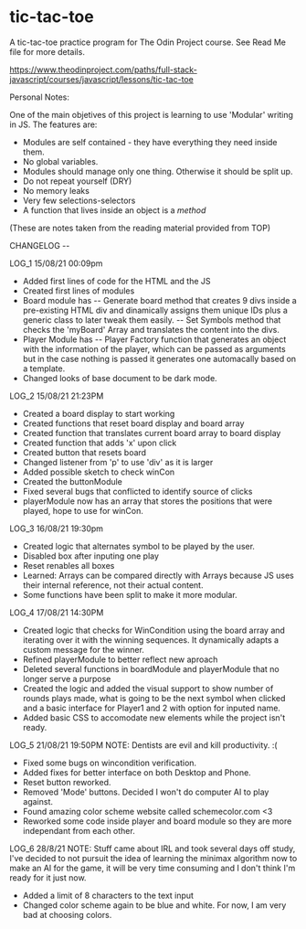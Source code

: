 # tic-tac-toe
A tic-tac-toe practice program for The Odin Project course. See Read Me file for more details.

https://www.theodinproject.com/paths/full-stack-javascript/courses/javascript/lessons/tic-tac-toe 

Personal Notes:

One of the main objetives of this project is learning to use 'Modular' writing in JS. The features are:

- Modules are self contained - they have everything they need inside them.
- No global variables.
- Modules should manage only one thing. Otherwise it should be split up.
- Do not repeat yourself (DRY)
- No memory leaks
- Very few selections-selectors
- A function that lives inside an object is a *method*

(These are notes taken from the reading material provided from TOP)

CHANGELOG --

LOG_1 15/08/21 00:09pm

- Added first lines of code for the HTML and the JS
- Created first lines of modules
- Board module has
-- Generate board method that creates 9 divs inside a pre-existing HTML div and dinamically assigns them unique IDs plus a generic class to later tweak them easily.
-- Set Symbols method that checks the 'myBoard' Array and translates the content into the divs.
- Player Module has
-- Player Factory function that generates an object with the information of the player, which can be passed as arguments but in the case nothing is passed it generates one automacally based on a template.
- Changed looks of base document to be dark mode. 

LOG_2 15/08/21 21:23PM

- Created a board display to start working
- Created functions that reset board display and board array
- Created function that translates current board array to board display
- Created function that adds 'x' upon click
- Created button that resets board
- Changed listener from 'p' to use 'div' as it is larger
- Added possible sketch to check winCon
- Created the buttonModule
- Fixed several bugs that conflicted to identify source of clicks
- playerModule now has an array that stores the positions that were played, hope to use for winCon.

LOG_3 16/08/21 19:30pm

- Created logic that alternates symbol to be played by the user.
- Disabled box after inputing one play
- Reset renables all boxes
- Learned: Arrays can be compared directly with Arrays because JS uses their internal reference, not their actual content. 
- Some functions have been split to make it more modular.

LOG_4 17/08/21 14:30PM

- Created logic that checks for WinCondition using the board array and iterating over it with the winning sequences. It dynamically adapts a custom message for the winner.
- Refined playerModule to better reflect new aproach
- Deleted several functions in boardModule and playerModule that no longer serve a purpose
- Created the logic and added the visual support to show number of rounds plays made, what is going to be the next symbol when clicked and a basic interface for Player1 and 2 with option for inputed name.
- Added basic CSS to accomodate new elements while the project isn't ready.

LOG_5 21/08/21 19:50PM
NOTE: Dentists are evil and kill productivity. :(

- Fixed some bugs on wincondition verification.
- Added fixes for better interface on both Desktop and Phone.
- Reset button reworked.
- Removed 'Mode' buttons. Decided I won't do computer AI to play against.
- Found amazing color scheme website called schemecolor.com <3
- Reworked some code inside player and board module so they are more independant from each other.

LOG_6 28/8/21
NOTE: Stuff came about IRL and took several days off study, I've decided to not pursuit the idea of learning the minimax algorithm now to make an AI for the game, it will be very time consuming and I don't think I'm ready for it just now.

- Added a limit of 8 characters to the text input
- Changed color scheme again to be blue and white. For now, I am very bad at choosing colors.